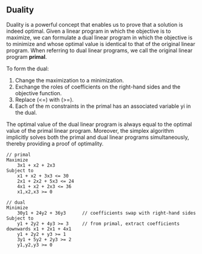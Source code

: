 ## Duality

Duality is a powerful concept that enables us to prove that a solution is indeed optimal. Given a linear program in which the objective is to maximize, we can formulate a dual linear program in which the objective is to minimize and whose optimal value is identical to that of the original linear program. When referring to dual linear programs, we call the original linear program **primal**.

To form the dual:

1. Change the maximization to a minimization.
2. Exchange the roles of coefficients on the right-hand sides and the objective function.
3. Replace (<=) with (>=).
4. Each of the m constraints in the primal has an associated variable yi in the dual.

The optimal value of the dual linear program is always equal to the optimal value of the primal linear program. Moreover, the simplex algorithm implicitly solves both the primal and dual linear programs simultaneously, thereby providing a proof of optimality.

```
// primal
Maximize
    3x1 + x2 + 2x3
Subject to
    x1 + x2 + 3x3 <= 30
    2x1 + 2x2 + 5x3 <= 24
    4x1 + x2 + 2x3 <= 36
    x1,x2,x3 >= 0

// dual
Minimize
    30y1 + 24y2 + 36y3      // coefficients swap with right-hand sides
Subject to
    y1 + 2y2 + 4y3 >= 3     // from primal, extract coefficients downwards x1 + 2x1 + 4x1
    y1 + 2y2 + y3 >= 1
    3y1 + 5y2 + 2y3 >= 2
    y1,y2,y3 >= 0
```
